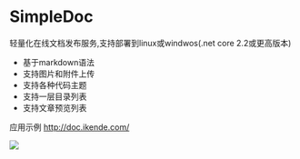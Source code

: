 # SimpleDoc
轻量化在线文档发布服务,支持部署到linux或windwos(.net core 2.2或更高版本)
- 基于markdown语法
- 支持图片和附件上传
- 支持各种代码主题
- 支持一层目录列表
- 支持文章预览列表

应用示例 http://doc.ikende.com/

![](https://user-images.githubusercontent.com/2564178/68264979-a9582d00-0085-11ea-9789-00a1e8748918.png)
